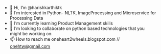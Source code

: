 - 👋 Hi, I’m @harishkarthiktk
- 👀 I’m interested in Python- NLTK, ImageProcessing and Microservice for Processing Data
- 🌱 I’m currently learning Product Management skills
- 💞️ I’m looking to collaborate on python based technologies that you might be working on
- 📫 How to reach me oneheart2wheels.blogspot.com // onehtw@gmail.com

<!---
harishkarthiktk/harishkarthiktk is a ✨ special ✨ repository because its `README.md` (this file) appears on your GitHub profile.
You can click the Preview link to take a look at your changes.
--->
